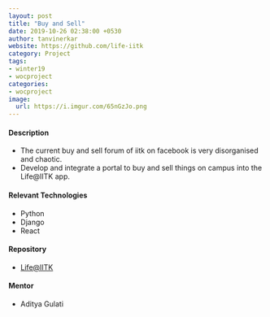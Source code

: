 ```yaml
---
layout: post
title: "Buy and Sell"
date: 2019-10-26 02:38:00 +0530
author: tanvinerkar
website: https://github.com/life-iitk
category: Project
tags:
- winter19
- wocproject
categories:
- wocproject
image:
  url: https://i.imgur.com/65nGzJo.png
---
```


#### Description

- The current buy and sell forum of iitk on facebook is very disorganised and chaotic. 
- Develop and integrate a portal to buy and sell things on campus into the Life@IITK app. 

#### Relevant Technologies
- Python
- Django
- React

#### Repository
- [Life@IITK](https://github.com/life-iitk)

#### Mentor
- Aditya Gulati